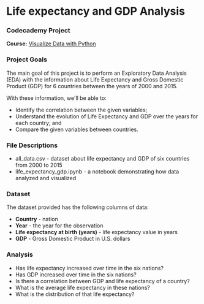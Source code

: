 # Life expectancy and GDP Analysis
### Codecademy Project
**Course:** [Visualize Data with Python](https://www.codecademy.com/learn/paths/visualize-data-with-python)

### Project Goals
The main goal of this project is to perform an Exploratory Data Analysis (EDA) with the information about Life Expectancy and Gross Domestic Product (GDP) for 6 countries between the years of 2000 and 2015.

With these information, we'll be able to:

- Identify the correlation between the given variables;
- Understand the evolution of Life Expectancy and GDP over the years for each country; and
- Compare the given variables between countries.

### File Descriptions

- all_data.csv - dataset about life expectancy and GDP of six countries from 2000 to 2015
- life_expectancy_gdp.ipynb - a notebook demonstrating how data analyzed and visualized

### Dataset
The dataset provided has the following columns of data:

- **Country** - nation
- **Year** - the year for the observation
- **Life expectancy at birth (years)** - life expectancy value in years
- **GDP** - Gross Domestic Product in U.S. dollars

### Analysis

- Has life expectancy increased over time in the six nations?
- Has GDP increased over time in the six nations?
- Is there a correlation between GDP and life expectancy of a country?
- What is the average life expectancy in these nations?
- What is the distribution of that life expectancy?
